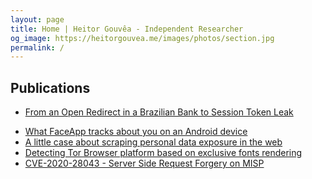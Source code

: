 ```yaml
---
layout: page
title: Home | Heitor Gouvêa - Independent Researcher
og_image: https://heitorgouvea.me/images/photos/section.jpg
permalink: /
---
```


## Publications

<!-- [CVE-2019-15032](/2019/09/17/CVE-2019-15032) / [CVE-2019-15033](/2019/09/17/CVE-2019-15033) -->
* [From an Open Redirect in a Brazilian Bank to Session Token Leak](/2020/01/03/From-Open-Redirect-to-Session-Token-Leak)
<!-- [CVE-2020-9376](/2020/03/04/CVE-2020-9376) / [CVE-2020-9377](/2020/03/04/CVE-2020-9377) -->
* [What FaceApp tracks about you on an Android device](/2020/06/14/What-FaceApp-tracks-about-you-on-an-Android-device)
* [A little case about scraping personal data exposure in the web](/2020/06/23/Scraping-personal-data-exposure-in-the-web)
* [Detecting Tor Browser platform based on exclusive fonts rendering](/2020/09/23/Detecting-browser-platform-based-on-fonts)
* [CVE-2020-28043 - Server Side Request Forgery on MISP](/2020/11/03/CVE-2020-28043)